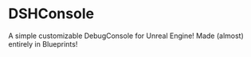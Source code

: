 # DSHConsole
A simple customizable DebugConsole for Unreal Engine! Made (almost) entirely in Blueprints!
